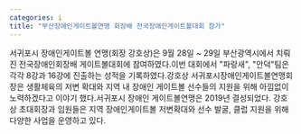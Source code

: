 ```yaml
---
categories: i
title: "부산장애인게이트볼연맹 회장배 전국장애인게이트볼대회 참가"
---
```

서귀포시 장애인게이트볼 연맹(회장 강호상)은 9월 28일 ~ 29일 부산광역시에서 치뤄진 전국장애인회장배 게이트볼대회에 참여하였다.이번 대회에서 "파랑새", "안덕"팀은 각각 8강과 16강에 진출하는 성적을 기록하였다.강호상 서귀포시장애인게이트볼연맹회장은 생활체육의 저변 확대와 지역 내 장애인 게이트볼 선수들의 지원을 위해 아낌없이 노력하겠다고 이야기 했다.서귀포시 장애인 게이트볼연맹은 2019년 결성되었다. 강호상 초대회장과 임원들은 지역 장애인게이트볼 저변확대와 선수 발굴, 클럽 지원을 위해 다양한 사업을 운영하고 있다.